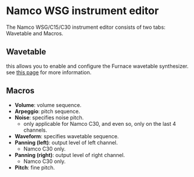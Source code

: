 # Namco WSG instrument editor

The Namco WSG/C15/C30 instrument editor consists of two tabs: Wavetable and Macros.

## Wavetable

this allows you to enable and configure the Furnace wavetable synthesizer. see [this page](wavesynth.md) for more information.

## Macros

- **Volume**: volume sequence.
- **Arpeggio**: pitch sequence.
- **Noise**: specifies noise pitch.
  - only applicable for Namco C30, and even so, only on the last 4 channels.
- **Waveform**: specifies wavetable sequence.
- **Panning (left)**: output level of left channel.
  - Namco C30 only.
- **Panning (right)**: output level of right channel.
  - Namco C30 only.
- **Pitch**: fine pitch.
